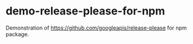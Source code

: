 # demo-release-please-for-npm
Demonstration of https://github.com/googleapis/release-please for npm package.
